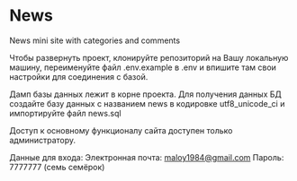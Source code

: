 # News
News mini site with categories and comments

Чтобы развернуть проект, клонируйте репозиторий на Вашу локальную машину, переименуйте файл .env.example в .env и впишите там свои настройки для соединения с базой.

Дамп базы данных лежит в корне проекта. Для получения данных БД создайте базу данных с названием news в кодировке utf8_unicode_ci и импортируйте файл news.sql

Доступ к основному функционалу сайта доступен только администратору.

Данные для входа:
Электронная почта: maloy1984@gmail.com
Пароль: 7777777 (семь семёрок)


